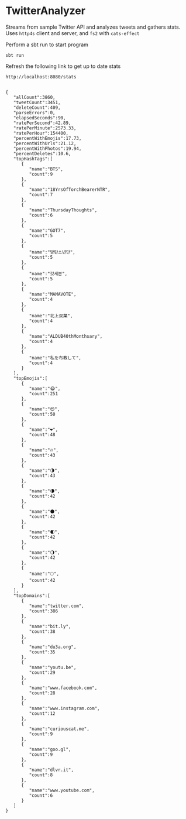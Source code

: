 # TwitterAnalyzer

Streams from sample Twitter API and analyzes tweets and gathers stats.
Uses `http4s` client and server, and `fs2` with `cats-effect`

Perform a sbt run to start program

    sbt run

Refresh the following link to get up to date stats

    http://localhost:8080/stats


    {
       "allCount":3860,
       "tweetCount":3451,
       "deleteCount":409,
       "parseErrors":0,
       "elapsedSeconds":90,
       "ratePerSecond":42.89,
       "ratePerMinute":2573.33,
       "ratePerHour":154400,
       "percentWithEmojis":17.73,
       "percentWithUrls":21.12,
       "percentWithPhotos":19.94,
       "percentDeletes":10.6,
       "topHashTags":[
          {
             "name":"BTS",
             "count":9
          },
          {
             "name":"18YrsOfTorchBearerNTR",
             "count":7
          },
          {
             "name":"ThursdayThoughts",
             "count":6
          },
          {
             "name":"GOT7",
             "count":5
          },
          {
             "name":"방탄소년단",
             "count":5
          },
          {
             "name":"갓세븐",
             "count":5
          },
          {
             "name":"MAMAVOTE",
             "count":4
          },
          {
             "name":"北上双葉",
             "count":4
          },
          {
             "name":"ALDUB40thMonthsary",
             "count":4
          },
          {
             "name":"私を布教して",
             "count":4
          }
       ],
       "topEmojis":[
          {
             "name":"😂",
             "count":251
          },
          {
             "name":"😍",
             "count":50
          },
          {
             "name":"❤",
             "count":48
          },
          {
             "name":"🔥",
             "count":43
          },
          {
             "name":"🌗",
             "count":43
          },
          {
             "name":"🌘",
             "count":42
          },
          {
             "name":"🌑",
             "count":42
          },
          {
             "name":"🌒",
             "count":42
          },
          {
             "name":"🌖",
             "count":42
          },
          {
             "name":"🌕",
             "count":42
          }
       ],
       "topDomains":[
          {
             "name":"twitter.com",
             "count":386
          },
          {
             "name":"bit.ly",
             "count":38
          },
          {
             "name":"du3a.org",
             "count":35
          },
          {
             "name":"youtu.be",
             "count":29
          },
          {
             "name":"www.facebook.com",
             "count":28
          },
          {
             "name":"www.instagram.com",
             "count":12
          },
          {
             "name":"curiouscat.me",
             "count":9
          },
          {
             "name":"goo.gl",
             "count":9
          },
          {
             "name":"dlvr.it",
             "count":8
          },
          {
             "name":"www.youtube.com",
             "count":6
          }
       ]
    }
